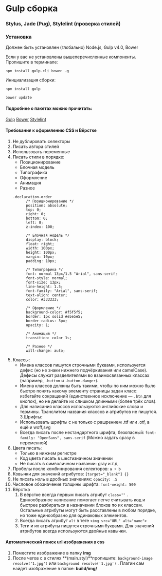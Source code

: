 # Gulp сборка
### Stylus, Jade (Pug), Stylelint (проверка стилей)
### Установка 
Должен быть установлен (глобально) Node.js, Gulp v4.0, Bower

Если у вас не установлены вышеперечисленные компоненты. Пропишите в терминале:
```
npm install gulp-cli bower -g
```
Инициализация сборки:
```
npm install gulp
```

```
bower update
```

#### Подробнее о пакетах можно прочитать:

[Gulp](https://gulpjs.com/)
[Bower](https://bower.io/)
[Stylelint](https://stylelint.io/)


#### Требования к оформлению CSS и Вёрстке
1. Не дублировать селекторы
2. Писать автора стилей
3. Использовать переменные
4. Писать стили в порядке:
    + Позиционирование
    +  Блочная модель
    +  Типографика
    +  Оформление
    +  Анимация
    +  Разное
    ```
    .declaration-order 
          /* Позиционирование */
          position: absolute;
          top: 0;
          right: 0;
          bottom: 0;
          left: 0;
          z-index: 100;
        
          /* Блочная модель */
          display: block;
          float: right;
          width: 100px;
          height: 100px;
          margin: 10px;
          padding: 10px;
        
          /* Типографика */
          font: normal 13px/1.5 "Arial", sans-serif;
          font-style: normal;
          font-size: 13px;
          line-height: 1.5;
          font-family: "Arial", sans-serif;
          text-align: center;
          color: #333333;
        
          /* Оформление */
          background-color: #f5f5f5;
          border: 1px solid #e5e5e5;
          border-radius: 3px;
          opacity: 1;
        
          /* Анимация */
          transition: color 1s;
        
          /* Разное */
          will-change: auto;

    ```
2. Классы:
    + Имена классов пишутся строчными буквами, используется дефис (но не знаки нижнего подчёркивания или camelCase). Дефисы служат разделителями во взаимосвязанных классах (например, ```.button``` и ```.button-danger```).
    + Имена классов должны быть такими, чтобы по ним можно было быстро понять какому элементу страницы задан класс: избегайте сокращений (единственное исключение — ```.btn``` для кнопок), но не делайте их слишком длинными (более трёх слов).
    + Для написания классов используются английские слова и термины. Транслитом названия классов и атрибутов не пишутся.
3.Шрифты:
    + Использовать шрифты с не только с рашрением .ttf или .otf, а ещё и woff,svg
    + Всегда писать после нестандартного шрифта, безопасный: ```font-family: "OpenSans", sans-serif``` (Можно задать сразу в переменной)
2. Цвета писать:
    + Только в нижнем регистре
    + Код цвета писать в шестизначном значении
    + Не писать в символичном названии: gray и.т.д
3. Пробелы после комбинирования селекторов: ```a + b```
4. Ковычки для значений атрибутов: ```[target="_blank"] {}```
5. Не писать ноль в дробных значениях: ```opacity: .5```
6. Числовое обозначение толщины шрифта: ```font-weight: 500```
7. Вёрстка
    1. В вёрстке всегда первым писать атрибут ```class=""``` . Единообразное написание помогает легче считывать код и быстрее разбираться в назначении блоков по их классам. Остальные атрибуты могут быть расставлены в любом порядке, но тоже единообразно для одинаковых элементов.
    2. Всегда писать атрибут ```alt``` в теге ```<img src="URL" alt="name">```
    3. Теги и их атрибуты пишутся строчными буквами. Для значений атрибутов всегда используются двойные кавычки.

#### Автоматический поиск url изображения в css
1. Поместите изображение в папку **img**
2. После чегов с в стилях **(main.styl)**пропишите: ```background-image resolve('1.jpg')``` или ```background resolve('1.jpg')``` . Плагин сам найдет изображение в папке: **build/img/**

